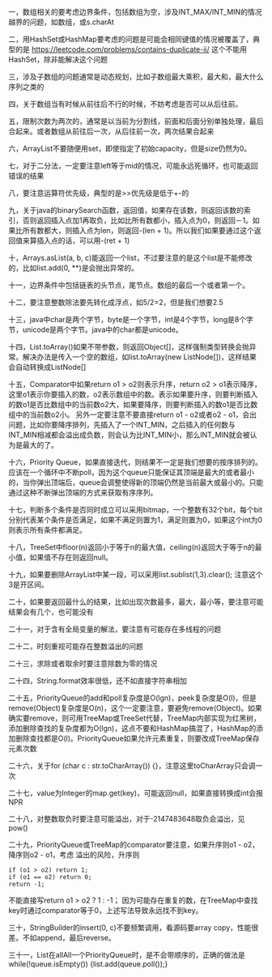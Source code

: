 一，数组相关的要考虑边界条件，包括数组为空，涉及INT_MAX/INT_MIN的情况
越界的问题，如数组，或s.charAt
<br/>

二，用HashSet或HashMap要考虑的问题是可能会相同键值的情况被覆盖了，典型的是
https://leetcode.com/problems/contains-duplicate-ii/
这个不能用HashSet，除非能解决这个问题
<br/>

三，涉及子数组的问题通常是动态规划，比如子数组最大乘积，最大和，最大什么序列之类的
<br/>

四，关于数组当有时候从前往后不行的时候，不妨考虑是否可以从后往前。
<br/>

五，限制次数为两次的，通常是以当前为分割线，前面和后面分别单独处理，最后合起来。或者数组从前往后一次，从后往前一次，两次结果合起来
<br/>

六，ArrayList不要随便用set，即使指定了初始capacity，但是size仍然为0。
<br/>

七，对于二分法，一定要注意left等于mid的情况，可能永远死循环，也可能返回错误的结果
<br/>

八，要注意运算符优先级，典型的是>>优先级是低于+-的
<br/>

九，关于java的binarySearch函数，返回值，如果存在该数，则返回该数的索引，否则返回插入点加1再取负，比如比所有数都小，插入点为0，则返回－1。如果比所有数都大，则插入点为len，则返回-(len + 1)。所以我们如果要通过这个返回值来算插入点的话，可以用-(ret + 1)
<br/>

十，Arrays.asList(a, b, c)能返回一个list，不过要注意的是这个list是不能修改的，比如list.add(0, **)是会抛出异常的。
<br/>

十一，边界条件中包括链表的头节点，尾节点。数组的最后一个或者第一个。
<br/>

十二，要注意整数除法要先转化成浮点，如5/2=2，但是我们想要2.5
<br/>

十三，java中char是两个字节，byte是一个字节，int是4个字节，long是8个字节，unicode是两个字节。java中的char都是unicode。
<br/>

十四，List.toArray()如果不带参数，则返回Object[]，这样强制类型转换会抛异常。解决办法是传入一个空的数组，如list.toArray(new ListNode[])，这样结果会自动转换成ListNode[]
<br/>

十五，Comparator中如果return o1 > o2则表示升序，return o2 > o1表示降序，这里o1表示你要插入的数，o2表示数组中的数。表示如果要升序，则要判断插入的数o1是否比数组中的当前数o2大，如果要降序，则要判断插入的数o1是否比数组中的当前数o2小。
另外一定要注意不要直接return o1 - o2或者o2 - o1，会出问题，比如你要降序排列，先插入了一个INT_MIN，之后插入的任何数与INT_MIN相减都会溢出成负数，则会认为比INT_MIN小，那么INT_MIN就会被认为是最大的了。
<br/>

十六，Priority Queue，如果直接迭代，则结果不一定是我们想要的按序排列的。应该在一个循环中不断poll，因为这个queue只能保证其顶端是最大的或者最小的，当你弹出顶端后，queue会调整使得新的顶端仍然是当前最大或最小的。只能通过这种不断弹出顶端的方式来获取有序序列。
<br/>

十七，判断多个条件是否同时成立可以采用bitmap，一个整数有32个bit，每个bit分别代表某个条件是否满足，如果不满足则置为1，满足则置为0，如果这个int为0则表示所有条件都满足。
<br/>

十八，TreeSet中floor(n)返回小于等于n的最大值，ceiling(n)返回大于等于n的最小值，如果值不存在则返回null。
<br/>

十九，如果要删除ArrayList中某一段，可以采用list.sublist(1,3).clear(); 注意这个3是开区间。
<br/>

二十，如果要返回最什么的结果，比如出现次数最多，最大，最小等，要注意可能结果会有几个，也可能没有
<br/>

二十一，对于含有全局变量的解法，要注意有可能存在多线程的问题
<br/>

二十二，时刻重视可能存在整数溢出的问题
<br/>

二十三，求除或者取余时要注意除数为零的情况
<br/>

二十四，String.format效率很低，还不如直接字符串相加
<br/>

二十五，PriorityQueue的add和poll复杂度是O(lgn)，peek复杂度是O(l)，但是remove(Object)复杂度是O(n)，这个一定要注意，要避免remove(Object)。如果确实要remove，则可用TreeMap或TreeSet代替，TreeMap内部实现为红黑树，添加删除查找的复杂度都为O(lgn)，这点不要和HashMap搞混了，HashMap的添加删除查找都是O(l)。PriorityQueue如果允许元素重复，则要改成TreeMap保存元素次数
<br/>

二十六，关于for (char c : str.toCharArray()) {}，注意这里toCharArray只会调一次
<br/>

二十七，value为Integer的map.get(key)，可能返回null，如果直接转换成int会报NPR
<br/>

二十八，对整数取负时要注意可能溢出，对于-2147483648取负会溢出，见pow()
<br/>

二十九，PriorityQueue或TreeMap的comparator要注意，如果升序则o1 - o2，降序则o2 - o1，考虑
溢出的风险，升序则
```
if (o1 > o2) return 1;
if (o1 == o2) return 0;
return -1;
```
不能直接写return o1 > o2 ? 1 : -1；
因为可能存在重复的数，在TreeMap中查找key时通过comparator等于0，上述写法导致永远找不到key。

三十，StringBuilder的insert(0, c)不要频繁调用，看源码要array copy，性能很差。不如append，最后reverse。

三十一，List在allAll一个PriorityQueue时，是不会带顺序的，正确的做法是while(!queue.isEmpty()) {list.add(queue.poll());}